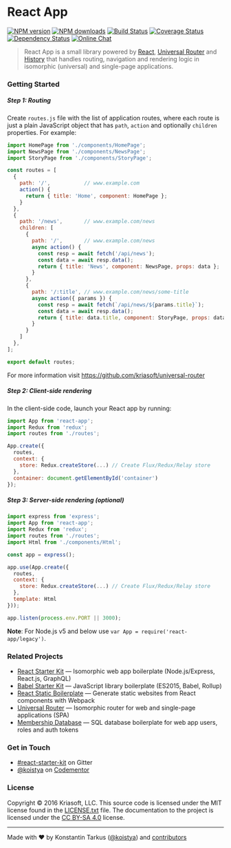 # React App

[![NPM version](http://img.shields.io/npm/v/react-app.svg?style=flat-square)](https://www.npmjs.com/package/react-app)
[![NPM downloads](http://img.shields.io/npm/dm/react-app.svg?style=flat-square)](https://www.npmjs.com/package/react-app)
[![Build Status](http://img.shields.io/travis/kriasoft/react-app/master.svg?style=flat-square)](https://travis-ci.org/kriasoft/react-app)
[![Coverage Status](https://img.shields.io/coveralls/kriasoft/react-app.svg?style=flat-square)](https://coveralls.io/github/kriasoft/react-app)
[![Dependency Status](http://img.shields.io/david/kriasoft/react-app.svg?style=flat-square)](https://david-dm.org/kriasoft/react-app)
[![Online Chat](http://img.shields.io/badge/chat-%23react--starter--kit-blue.svg?style=flat-square)](https://gitter.im/kriasoft/react-starter-kit)

> React App is a small library powered by [React](https://facebook.github.io/react/), [Universal
> Router](https://www.kriasoft.com/universal-router/) and [History](https://github.com/mjackson/history)
> that handles routing, navigation and rendering logic in isomorphic (universal) and single-page
> applications.

### Getting Started

##### Step 1: Routing

Create `routes.js` file with the list of application routes, where each route is just a plain
JavaScript object that has `path`, `action` and optionally `children` properties. For example:

```js
import HomePage from './components/HomePage';
import NewsPage from './components/NewsPage';
import StoryPage from './components/StoryPage';

const routes = [
  {
    path: '/',           // www.example.com
    action() {
      return { title: 'Home', component: HomePage };
    }
  },
  {
    path: '/news',       // www.example.com/news
    children: [
      {
        path: '/',       // www.example.com/news
        async action() {
          const resp = await fetch('/api/news');
          const data = await resp.data();
          return { title: 'News', component: NewsPage, props: data };
        }
      },
      {
        path: '/:title', // www.example.com/news/some-title
        async action({ params }) {
          const resp = await fetch(`/api/news/${params.title}`);
          const data = await resp.data();
          return { title: data.title, component: StoryPage, props: data };
        }
      }
    ]
  },
];

export default routes;
```

For more information visit https://github.com/kriasoft/universal-router

##### Step 2: Client-side rendering

In the client-side code, launch your React app by running:

```js
import App from 'react-app';
import Redux from 'redux';
import routes from './routes';

App.create({
  routes,
  context: {
    store: Redux.createStore(...) // Create Flux/Redux/Relay store
  },
  container: document.getElementById('container')
});
```

##### Step 3: Server-side rendering (optional)

```js
import express from 'express';
import App from 'react-app';
import Redux from 'redux';
import routes from './routes';
import Html from './components/Html';

const app = express();

app.use(App.create({
  routes,
  context: {
    store: Redux.createStore(...) // Create Flux/Redux/Relay store
  },
  template: Html
}));

app.listen(process.env.PORT || 3000);
```

**Note**: For Node.js v5 and below use `var App = require('react-app/legacy')`.

### Related Projects

* [React Starter Kit](https://github.com/kriasoft/react-starter-kit) — Isomorphic web app boilerplate (Node.js/Express, React.js, GraphQL)
* [Babel Starter Kit](https://github.com/kriasoft/babel-stater-kit) — JavaScript library boilerplate (ES2015, Babel, Rollup)
* [React Static Boilerplate](https://github.com/koistya/react-static-boilerplate) — Generate static websites from React components with Webpack
* [Universal Router](https://github.com/kriasoft/universal-router) — Isomorphic router for web and single-page applications (SPA)
* [Membership Database](https://github.com/membership/membership.db) — SQL database boilerplate for web app users, roles and auth tokens

### Get in Touch

* [#react-starter-kit](https://gitter.im/kriasoft/react-starter-kit) on Gitter
* [@koistya](https://twitter.com/koistya) on [Codementor](https://www.codementor.io/koistya)

### License

Copyright © 2016 Kriasoft, LLC. This source code is licensed under the MIT license found in the
[LICENSE.txt](https://github.com/kriasoft/react-app/blob/master/LICENSE.txt) file. The documentation
to the project is licensed under the [CC BY-SA 4.0](http://creativecommons.org/licenses/by-sa/4.0/)
license.

---
Made with ♥ by Konstantin Tarkus ([@koistya](https://twitter.com/koistya)) and [contributors](https://github.com/kriasoft/react-app/graphs/contributors)
